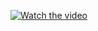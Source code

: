 
[![Watch the video](https://img.youtube.com/vi/1Tmy6keTMm0/hqdefault.jpg)](https://youtu.be/1Tmy6keTMm0)
